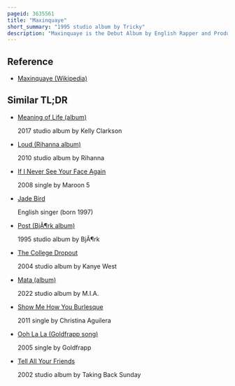 ```yaml
---
pageid: 3635561
title: "Maxinquaye"
short_summary: "1995 studio album by Tricky"
description: "Maxinquaye is the Debut Album by English Rapper and Producer Tricky, released on 20 February 1995 by 4th & B'Way Records, a Subsidiary of Island Records. Tricky had grown frustrated with his limited Role in the musical Group massive Attack in the Years leading up to the Album and wanted to pursue an independent Project. Shortly Afterwards he met vocalist Martina Topley-Bird who he felt would offer a wider Vision of his Music and in 1993 he signed a Solo Contract with 4th B'Way. Tricky Maxinquaye was recorded the following Year primarily in his Home Studio in London with topley-bird Acting as the main Vocalist of the Album while alison Goldfrapp Ragga and Mark Stewart performed."
---
```


## Reference

- [Maxinquaye (Wikipedia)](https://en.wikipedia.org/?curid=3635561)

## Similar TL;DR

- [Meaning of Life (album)](/tldr/en/meaning-of-life-album)

  2017 studio album by Kelly Clarkson

- [Loud (Rihanna album)](/tldr/en/loud-rihanna-album)

  2010 studio album by Rihanna

- [If I Never See Your Face Again](/tldr/en/if-i-never-see-your-face-again)

  2008 single by Maroon 5

- [Jade Bird](/tldr/en/jade-bird)

  English singer (born 1997)

- [Post (BjÃ¶rk album)](/tldr/en/post-bjork-album)

  1995 studio album by BjÃ¶rk

- [The College Dropout](/tldr/en/the-college-dropout)

  2004 studio album by Kanye West

- [Mata (album)](/tldr/en/mata-album)

  2022 studio album by M.I.A.

- [Show Me How You Burlesque](/tldr/en/show-me-how-you-burlesque)

  2011 single by Christina Aguilera

- [Ooh La La (Goldfrapp song)](/tldr/en/ooh-la-la-goldfrapp-song)

  2005 single by Goldfrapp

- [Tell All Your Friends](/tldr/en/tell-all-your-friends)

  2002 studio album by Taking Back Sunday
